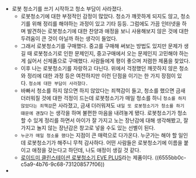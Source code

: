 - 로봇 청소기를 쓰기 시작하고 청소 부담이 사라졌다.
	- 로봇청소기에 대한 부정적인 감정이 많았다. 청소가 꺠끗하게 되지도 않고, 청소기를 위해 정리를 해야하는 과정이 있고 기타 등등. 그럼에도 가끔 인터넷을 하며 발견하는 로봇청소기에 대한 찬양과 애정을 보니 사용해보지 않은 것에 대한 두려움이 큰 것이 아닐까 하는 생각이 들었다.
	- 그래서 로봇청소기를 구매했다. 중고를 구매해 써보는 방법도 있지만 문제가 생길 때 로봇청소기로 인한 문제인지, 중고구매에서 오는 문제인지 고민해야 하는 게 싫어서 신제품으로 구매했다. 사람들에게 평이 좋으며 저렴한 제품을 찾았다.
	- 이후 나는 로봇청소기를 자랑하고 다닌다. 위에서 걱정했던 깨끗하지 않은 청소와 정리에 대한 과정 등은 여전하지만 이런 단점을 이기는 한 가지 장점이 있다. `청소에 대한 부담이 사라졌다.`
	- 바빠서 청소를 하지 않으면 하지 않았다는 죄책감이 들고, 청소를 했으면 금새 더러워질 것에 대한 걱정이 드는데 로봇청소기가 매일 청소를 하니 `청소를 하지 않았다는 죄책감`은 사라졌고, 금새 더러워져도 `내일 또 로봇청소기가 청소를 하기 떄문에 괜찮다` 는 생각을 하며 불편한 마음을 내려놓게 됐다. 로봇청소기가 청소할 수 있게 정리를 하면서 아이가 잘 가지고 노는 장난감에 대해 생각해봤고, 잘 가지고 놀지 않는 장난감은 창고로 넣을 수도 있는 선별이 된다.
	- `누군가 매일 청소를 했다`는 지점이 큰 매력으로 다가온다. 누군가는 해야 할 일인데 로봇청소기가 해주니 무척 감사하다. 어떤 사람들은 로봇청소기에 이름을 붙이고 애정을 갖는다고 하던데, 나도 애정이 생길 것 같다.
	- [로이드미 클린스테이션 로봇청소기 EVE PLUS](https://link.coupang.com/a/CL7V1)라는 제품이다. ((6555bb0c-c5a9-4b76-9c68-731208577f06))
-